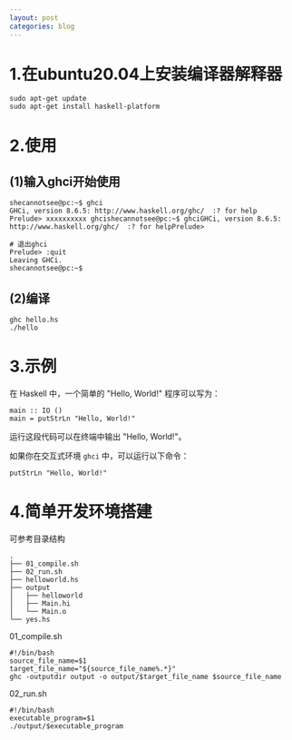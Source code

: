 ```yaml
---
layout: post
categories: blog
---
```

# 1.在ubuntu20.04上安装编译器解释器

```shell
sudo apt-get update
sudo apt-get install haskell-platform
```

# 2.使用

## (1)输入ghci开始使用

```shell
shecannotsee@pc:~$ ghci
GHCi, version 8.6.5: http://www.haskell.org/ghc/  :? for help
Prelude> xxxxxxxxxx ghcishecannotsee@pc:~$ ghciGHCi, version 8.6.5: http://www.haskell.org/ghc/  :? for helpPrelude> 
```

```shell
# 退出ghci
Prelude> :quit
Leaving GHCi.
shecannotsee@pc:~$
```

## (2)编译

```shell
ghc hello.hs
./hello
```

# 3.示例

在 Haskell 中，一个简单的 "Hello, World!" 程序可以写为：

```
main :: IO ()
main = putStrLn "Hello, World!"
```

运行这段代码可以在终端中输出 "Hello, World!"。

如果你在交互式环境 `ghci` 中，可以运行以下命令：

```
putStrLn "Hello, World!"
```

# 4.简单开发环境搭建

可参考目录结构

```
.
├── 01_compile.sh
├── 02_run.sh
├── helloworld.hs
├── output
│   ├── helloworld
│   ├── Main.hi
│   └── Main.o
└── yes.hs
```

01_compile.sh

```shell
#!/bin/bash
source_file_name=$1
target_file_name="${source_file_name%.*}"
ghc -outputdir output -o output/$target_file_name $source_file_name
```

02_run.sh

```shell
#!/bin/bash
executable_program=$1
./output/$executable_program
```

